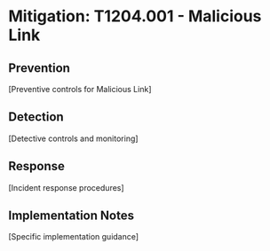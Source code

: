 # Mitigation: T1204.001 - Malicious Link

## Prevention
[Preventive controls for Malicious Link]

## Detection
[Detective controls and monitoring]

## Response
[Incident response procedures]

## Implementation Notes
[Specific implementation guidance]
